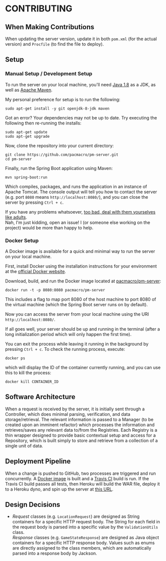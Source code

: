 # CONTRIBUTING

## When Making Contributions

When updating the server version, update it in both `pom.xml` (for the actual version)  and `Procfile` (to find the file to deploy).

## Setup

### Manual Setup / Development Setup

To run the server on your local machine, you'll need [Java 1.8](http://www.oracle.com/technetwork/java/javase/downloads/jdk8-downloads-2133151.html) as a JDK, as well as [Apache Maven](https://maven.apache.org/install.html).

My personal preference for setup is to run the following:

```
sudo apt-get install -y git openjdk-8-jdk maven
```

Got an error? Your dependencies may not be up to date. Try executing the following then re-running the installs:

```
sudo apt-get update
sudo apt-get upgrade
```

Now, clone the repository into your current directory:

```
git clone https://github.com/pacmacro/pm-server.git
cd pm-server
```

Finally, run the Spring Boot application using Maven:

```
mvn spring-boot:run
```

Which compiles, packages, and runs the application in an instance of Apache Tomcat. The console output will tell you how to contact the server (e.g. port `8080` means `http://localhost:8080/`), and you can close the server by pressing `Ctrl + c`.

If you have any problems whatsoever, [too bad, deal with them yourselves like adults](https://www.youtube.com/watch?v=YUrpjEuBUtk).  
Nah, I'm just kidding, open an issue! I (or someone else working on the project) would be more than happy to help.

### Docker Setup

A Docker image is available for a quick and minimal way to run the server on your local machine.

First, install Docker using the installation instructions for your environment at the [official Docker website](https://www.docker.com/).

Download, build, and run the Docker image located at [pacmacro/pm-server](https://hub.docker.com/r/pacmacro/pm-server/):

```
docker run -t -p 8080:8080 pacmacro/pm-server
```

This includes a flag to map port 8080 of the host machine to port 8080 of the virtual machine (which the Spring Boot server runs on by default).

Now you can access the server from your local machine using the URI `http://localhost:8080/`.

If all goes well, your server should be up and running in the terminal (after a long initialization period which will only happen the first time).

You can exit the process while leaving it running in the background by pressing `Ctrl + c`. To check the running process, execute:

```
docker ps
```

which will display the ID of the container currently running, and you can use this to kill the process:

```
docker kill CONTAINER_ID
```

## Software Architecture

When a request is received by the server, it is initially sent through a Controller, which does minimal parsing, verification, and data storage/retrieval. The relevant information is passed to a Manager (to be created upon an imminent refactor) which processes the information and retrieves/saves any relevant data to/from the Registries. Each Registry is a thin wrapper designed to provide basic contextual setup and access for a Repository, which is built simply to store and retrieve from a collection of a single unit of data.

## Deployment Pipeline

When a change is pushed to GitHub, two processes are triggered and run concurrently. A [Docker image](https://hub.docker.com/r/pacmacro/pm-server) is built and a [Travis CI](travis-ci.org/pacmacro/pm-server) build is run. If the Travis CI build passes all tests, then Heroku will build the WAR file, deploy it to a Heroku dyno, and spin up the server at [this URL](http://pacmacro.herokuapp.com/).

## Design Decisions

* _Request_ classes (e.g. `LocationRequest`) are designed as String containers for a specific HTTP request body. The String for each field in the request body is parsed into a specific value by the `ValidationUtils` class.  
_Response_ classes (e.g. `GameStateResponse`) are designed as Java object containers for a specific HTTP response body. Values such as enums are directly assigned to the class members, which are automatically parsed into a response body by Jackson.
